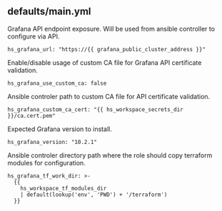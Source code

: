 
```{include} ../../../roles/grafana/README.md
```

## defaults/main.yml

Grafana API endpoint exposure. Will be used from ansible controller to configure
via API.
```
hs_grafana_url: "https://{{ grafana_public_cluster_address }}"

```
Enable/disable usage of custom CA file for Grafana API certificate validation.
```
hs_grafana_use_custom_ca: false

```
Ansible controler path to custom CA file for API certificate validation.
```
hs_grafana_custom_ca_cert: "{{ hs_workspace_secrets_dir }}/ca.cert.pem"

```
Expected Grafana version to install.
```
hs_grafana_version: "10.2.1"

```
Ansible controler directory path where the role should
copy terraform modules for configuration.
```
hs_grafana_tf_work_dir: >-
  {{
    hs_workspace_tf_modules_dir
    | default(lookup('env', 'PWD') + '/terraform')
  }}

